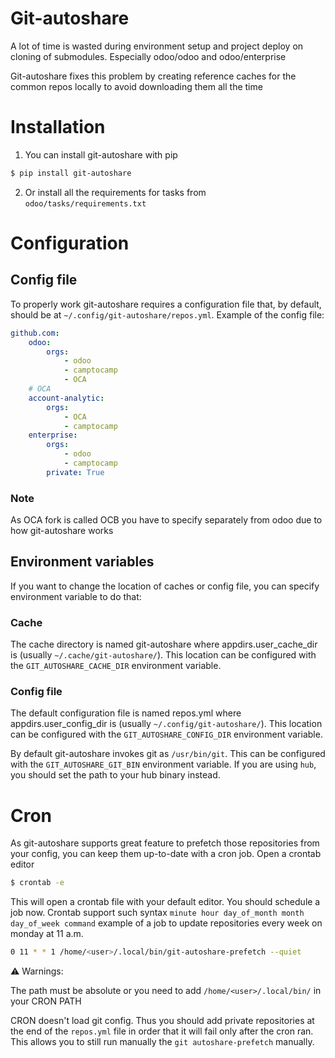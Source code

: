 <!--
This file has been generated with 'invoke project.sync'.
Do not modify. Any manual change will be lost.
Please propose your modification on
https://github.com/camptocamp/odoo-template instead.
-->
# Git-autoshare

A lot of time is wasted during environment setup and project deploy on cloning
of submodules. Especially odoo/odoo and odoo/enterprise

Git-autoshare fixes this problem by creating reference caches for the common
repos locally to avoid downloading them all the time

# Installation

  1. You can install git-autoshare with pip

  ```bash
  $ pip install git-autoshare
  ```

  2. Or install all the requirements for tasks from `odoo/tasks/requirements.txt`

# Configuration

## Config file

To properly work git-autoshare requires a configuration file that, by
default, should be at `~/.config/git-autoshare/repos.yml`. Example of the config
file:

```yml
github.com:
    odoo:
        orgs:
            - odoo
            - camptocamp
            - OCA
    # OCA
    account-analytic:
        orgs:
            - OCA
            - camptocamp
    enterprise:
        orgs:
            - odoo
            - camptocamp
        private: True
```

### Note

As OCA fork is called OCB you have to specify separately from odoo due to how
git-autoshare works

## Environment variables

If you want to change the location of caches or config file, you can specify
environment variable to do that:

### Cache

The cache directory is named git-autoshare where appdirs.user_cache_dir is
(usually `~/.cache/git-autoshare/`). This location can be configured with the
`GIT_AUTOSHARE_CACHE_DIR` environment variable.

### Config file

The default configuration file is named repos.yml where appdirs.user_config_dir
is (usually `~/.config/git-autoshare/`). This location can be configured with the
`GIT_AUTOSHARE_CONFIG_DIR` environment variable.

By default git-autoshare invokes git as `/usr/bin/git`. This can be configured
with the `GIT_AUTOSHARE_GIT_BIN` environment variable. If you are using `hub`,
you should set the path to your hub binary instead.

# Cron

As git-autoshare supports great feature to prefetch those repositories from
your config, you can keep them up-to-date with a cron job. Open a crontab editor

  ```bash
  $ crontab -e
  ```
This will open a crontab file with your default editor. You should schedule a job now.
Crontab support such syntax `minute hour day_of_month month day_of_week command`
example of a job to update repositories every week on monday at 11 a.m.

  ```bash
  0 11 * * 1 /home/<user>/.local/bin/git-autoshare-prefetch --quiet
  ```

:warning: Warnings:

The path must be absolute or you need to add `/home/<user>/.local/bin/`
in your CRON PATH

CRON doesn't load git config. Thus you should add private repositories at the end of
the `repos.yml` file in order that it will fail only after the cron ran. This allows
you to still run manually the `git autoshare-prefetch` manually.
